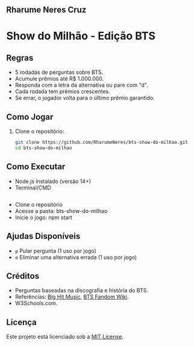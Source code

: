 ## Rharume Neres Cruz

# Show do Milhão - Edição BTS

## Regras
- 5 rodadas de perguntas sobre BTS.
- Acumule prêmios até R$ 1.000.000.
- Responda com a letra da alternativa ou pare com "d".
- Cada rodada tem prêmios crescentes.
- Se errar, o jogador volta para o último prêmio garantido.

## Como Jogar
1. Clone o repositório:
   ```bash
   git clone https://github.com/RharumeNeres/bts-show-do-milhao.git
   cd bts-show-do-milhao

## Como Executar
- Node.js instalado (versão 14+)  
- Terminal/CMD  
   ```bash
- Clone o repositório
- Acesse a pasta: bts-show-do-milhao
- Inicie o jogo: npm start
## Ajudas Disponíveis
- `p` Pular pergunta (1 uso por jogo)
- `e` Eliminar uma alternativa errada (1 uso por jogo)

## Créditos
- Perguntas baseadas na discografia e história do BTS.
- Referências: [Big Hit Music](https://ibighit.com), [BTS Fandom Wiki](https://bts.fandom.com).
- W3Schools.com.

## Licença
Este projeto está licenciado sob a [MIT License](LICENSE).